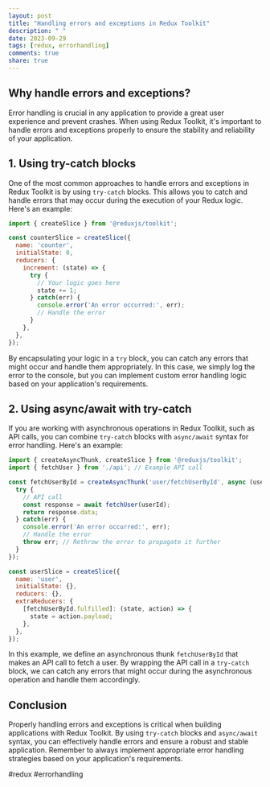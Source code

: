 ```yaml
---
layout: post
title: "Handling errors and exceptions in Redux Toolkit"
description: " "
date: 2023-09-29
tags: [redux, errorhandling]
comments: true
share: true
---
```


## Why handle errors and exceptions?

Error handling is crucial in any application to provide a great user experience and prevent crashes. When using Redux Toolkit, it's important to handle errors and exceptions properly to ensure the stability and reliability of your application.

## 1. Using try-catch blocks

One of the most common approaches to handle errors and exceptions in Redux Toolkit is by using `try-catch` blocks. This allows you to catch and handle errors that may occur during the execution of your Redux logic. Here's an example:

```javascript
import { createSlice } from '@reduxjs/toolkit';

const counterSlice = createSlice({
  name: 'counter',
  initialState: 0,
  reducers: {
    increment: (state) => {
      try {
        // Your logic goes here
        state += 1;
      } catch(err) {
        console.error('An error occurred:', err);
        // Handle the error
      }
    },
  },
});
```

By encapsulating your logic in a `try` block, you can catch any errors that might occur and handle them appropriately. In this case, we simply log the error to the console, but you can implement custom error handling logic based on your application's requirements.

## 2. Using async/await with try-catch

If you are working with asynchronous operations in Redux Toolkit, such as API calls, you can combine `try-catch` blocks with `async/await` syntax for error handling. Here's an example:

```javascript
import { createAsyncThunk, createSlice } from '@reduxjs/toolkit';
import { fetchUser } from './api'; // Example API call

const fetchUserById = createAsyncThunk('user/fetchUserById', async (userId) => {
  try {
    // API call
    const response = await fetchUser(userId);
    return response.data;
  } catch(err) {
    console.error('An error occurred:', err);
    // Handle the error
    throw err; // Rethrow the error to propagate it further
  }
});

const userSlice = createSlice({
  name: 'user',
  initialState: {},
  reducers: {},
  extraReducers: {
    [fetchUserById.fulfilled]: (state, action) => {
      state = action.payload;
    },
  },
});
```

In this example, we define an asynchronous thunk `fetchUserById` that makes an API call to fetch a user. By wrapping the API call in a `try-catch` block, we can catch any errors that might occur during the asynchronous operation and handle them accordingly.

## Conclusion

Properly handling errors and exceptions is critical when building applications with Redux Toolkit. By using `try-catch` blocks and `async/await` syntax, you can effectively handle errors and ensure a robust and stable application. Remember to always implement appropriate error handling strategies based on your application's requirements.

#redux #errorhandling